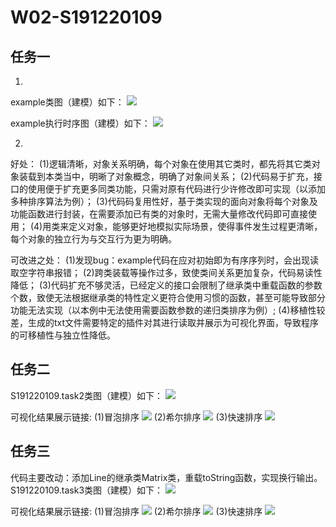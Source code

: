 # W02-S191220109

## 任务一
1.
example类图（建模）如下：
![](http://www.plantuml.com/plantuml/png/RP7BJiGm34Nt_eei0Mdc4z0mczcmG3pO81PkQqf5caHv28R7lnF5SGZITDFhs_Z4ljs5Y3wcLGCi9f9_mP7KzM9mqFG5AZ-1ueqDIroiEJilpdpAUKITA9S_FUZE-YoPeorEzNZ8TiVIQBYHJ5hLmIO_SKi6AT_KtDHGbCoWN1KWn8BO7s_HlDLh_9yCx-YabQyTDORGS7nrZK1fVaiIrUxxiaMAcmJnzDnc2ZoKIzt2LKLxvJqUUzQ1w5FoOgtYAx4g9WTQ0goEGE_bdAn9aG_NEYz23wuM3dqWphtKz45ZYl_MsgSXByg8zZVoOiXpHB-OMRcCW9OgjvVmrNRxVIaX0lGm_iGQeAItsLoqx01sPAQqwby0)

example执行时序图（建模）如下：
![](http://www.plantuml.com/plantuml/png/ZPBBgjD07CRtynI1hdq15t8u6xVkN8Z8d3gqmMbI9WbILn5CBzfBxIMnK2dLLaLH2XKliS5taSoOleNJP2AJa8PJkWYJt_V_Vz-NkJ1CI4ohWG6icZfHabzaFwMRh_m16aeDeISeVb6vnB3wICcIBpz5pzzHvnazh9H4K8KONa6Z_k2Aw2VL7OiqCL80qapLR2MouwjLU1Z4E5Orf5JkrbKJPH0sd72ABZx4bA4J4v4p7FL7pFt9rbtXe8cXLeXE1s6mPDwM_lO4YlLQ4HbzsT5WdYv_J5HfEOWTtxXNkKqGqkxVIXBSL6ZNuuO1oEJds2Msa4GvsvWIjKfZn0b7EZvT-W28p1AId70aUkj4GV37dl4_RK_OVYrgsCzpkXQNnNsS3Bwcxr_GlYjN9ZaHJgKjm-zqvFx_47bK2dMm-UHaR16brywjBt2RwI-DUdB0-rtxN5dQZ31njeI_inNhZiiR4Ap8NyxcxR9-JnOSxN7uusFeRzZWJJP3SKlYviat5G1n_wIuueIlwqrv-SpjXB--vS1MEbFakFPCkcid56ql-7KLmqiLplxeVKx12wGzj1hu7m00)

2.
好处：
(1)逻辑清晰，对象关系明确，每个对象在使用其它类时，都先将其它类对象装载到本类当中，明晰了对象概念，明确了对象间关系；
(2)代码易于扩充，接口的使用便于扩充更多同类功能，只需对原有代码进行少许修改即可实现（以添加多种排序算法为例）；
(3)代码码复用性好，基于类实现的面向对象将每个对象及功能函数进行封装，在需要添加已有类的对象时，无需大量修改代码即可直接使用；
(4)用类来定义对象，能够更好地模拟实际场景，使得事件发生过程更清晰，每个对象的独立行为与交互行为更为明确。

可改进之处：
(1)发现bug：example代码在应对初始即为有序序列时，会出现读取空字符串报错；
(2)跨类装载等操作过多，致使类间关系更加复杂，代码易读性降低；
(3)代码扩充不够灵活，已经定义的接口会限制了继承类中重载函数的参数个数，致使无法根据继承类的特性定义更符合使用习惯的函数，甚至可能导致部分功能无法实现（以本例中无法使用需要函数参数的递归类排序为例）;
(4)移植性较差，生成的txt文件需要特定的插件对其进行读取并展示为可视化界面，导致程序的可移植性与独立性降低。

## 任务二
S191220109.task2类图（建模）如下：
![](http://www.plantuml.com/plantuml/png/dL9BJWCn3Dtx55a2Kdi4L5Y312gmGImyKpED9fD4-GXGuUu4vwECn0QwQ9u_VlQpP-S3kX0N1I1r8FUA8uaRgN5GT0AHVfx2dV4oIAFFpjap_UPvGXKfcLyzqTwu13EFCdWewJwvEow5EXUE2hqNjqRxLfMuX6jeQcXeICV5ePxPhcC9Mm2m-oTUMx-XhLbzq-hBNSi8Oialr4MKnVI5oKNYjEh-_DBwUmxmdusTveA2kN8EFtg-lSQvR9wX24TYmAwyKE7vWShsK5AgHWevhzWgZVXeYs7HUSehPvlUQOnX9Uaw3abafcXNIA8mZn2Sr9EmYGBQIllo-oZ7-U_LHVwHbFf7wtgnxVRpidw_04r92sKCq0sv3dG3h0DywCtcefqPO4Vw41Vr3G00)

可视化结果展示链接:
(1)冒泡排序
![](https://asciinema.org/a/438475)
(2)希尔排序
![](https://asciinema.org/a/438471)
(3)快速排序
![](https://asciinema.org/a/438339)

## 任务三
代码主要改动：添加Line的继承类Matrix类，重载toString函数，实现换行输出。
S191220109.task3类图（建模）如下：
![](http://www.plantuml.com/plantuml/png/dLBBJWCn3BpxAt84fFOJKE4C4gZ01N5mjwPTDPj4UOYYmh_ZnacKbRX03ztnn1vxdAn2H1_Jf0564yc_uq3gRZIuqNG2nRz0yS66COxMN5ncPlSRyu8w4OVVlT3QUeQYeorkItfWkjFIQAHmq1Y2khScj2hMKhwXNKERXaoQF9f3ZkjOoXK0cJwVrzOVw6fMtxHoqhMCe2RvGbr4MKnVo1Ifqwpxwrlh7_91_dEfyrnGj3VUu-VCFKO_7ckqDdYGUn2eufuo42glLuNyWQhzL59yjKnH4akiUU9dLmA7Ff3SG8xfI4EACuUtQSEUHQ9T2dj4cO77DJlbM0BQXllonpGEXxzN5_zxqleVhUi5BfTVr_Kv0yXkrM8X93FDMqiM3D2DFJ_eHfeVd1LP-wgz0u0LcMsQz0y0)

可视化结果展示链接:
(1)冒泡排序
![](https://asciinema.org/a/438484)
(2)希尔排序
![](https://asciinema.org/a/438482)
(3)快速排序
![](https://asciinema.org/a/438479)
